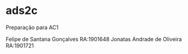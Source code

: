 # ads2c
Preparação para AC1

Felipe de Santana Gonçalves RA:1901648
Jonatas Andrade de Oliveira RA:1901721
